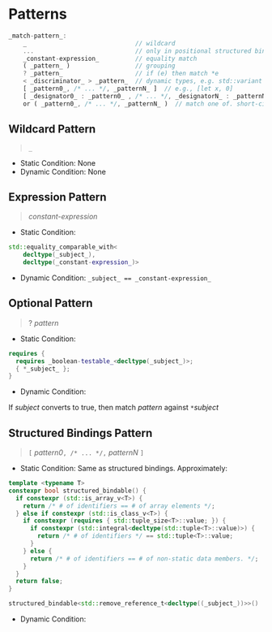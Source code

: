 # Patterns

```rust
_match-pattern_:
    _                              // wildcard
    ...                            // only in positional structured bindings
    _constant-expression_          // equality match
    ( _pattern_ )                  // grouping
    ? _pattern_                    // if (e) then match *e
    < _discriminator_ > _pattern_  // dynamic types, e.g. std::variant / polymorphic types
    [ _pattern0_, /* ... */, _patternN_ ]  // e.g., [let x, 0]
    [ _designator0_ : _pattern0_ , /* ... */, _designatorN_ : _patternN_ ]  // e.g., [.foo: let x, .bar: 0]
    or ( _pattern0_, /* ... */, _patternN_ )  // match one of. short-circuting.
```

## Wildcard Pattern

> `_`

- Static Condition: None
- Dynamic Condition: None

## Expression Pattern

> _constant-expression_

- Static Condition:

```cpp
std::equality_comparable_with<
    decltype(_subject_),
    decltype(_constant-expression_)>
```

- Dynamic Condition: `_subject_ == _constant-expression_`

## Optional Pattern

> ? _pattern_

- Static Condition:

```cpp
requires {
  requires _boolean-testable_<decltype(_subject_)>;
  { *_subject_ };
}
```

- Dynamic Condition:

If _subject_ converts to true, then match _pattern_ against `*`_subject_

## Structured Bindings Pattern

> `[` _pattern0_`, /* ... */,` _patternN_ `]`

- Static Condition: Same as structured bindings. Approximately:

```cpp
template <typename T>
constexpr bool structured_bindable() {
  if constexpr (std::is_array_v<T>) {
    return /* # of identifiers == # of array elements */;
  } else if constexpr (std::is_class_v<T>) {
    if constexpr (requires { std::tuple_size<T>::value; }) {
      if constexpr (std::integral<decltype(std::tuple<T>::value)>) {
        return /* # of identifiers */ == std::tuple<T>::value;
      }
    } else {
      return /* # of identifiers == # of non-static data members. */;
    }
  }
  return false;
}

structured_bindable<std::remove_reference_t<decltype((_subject_))>>()
```

- Dynamic Condition: